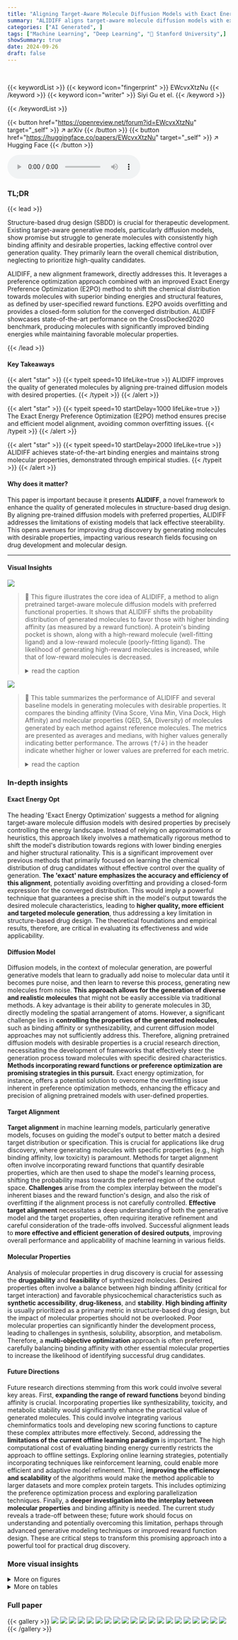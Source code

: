 ```yaml
---
title: "Aligning Target-Aware Molecule Diffusion Models with Exact Energy Optimization"
summary: "ALIDIFF aligns target-aware molecule diffusion models with exact energy optimization, generating molecules with state-of-the-art binding energies and improved properties."
categories: ["AI Generated", ]
tags: ["Machine Learning", "Deep Learning", "🏢 Stanford University",]
showSummary: true
date: 2024-09-26
draft: false
---
```


<br>

{{< keywordList >}}
{{< keyword icon="fingerprint" >}} EWcvxXtzNu {{< /keyword >}}
{{< keyword icon="writer" >}} Siyi Gu et el. {{< /keyword >}}
 
{{< /keywordList >}}

{{< button href="https://openreview.net/forum?id=EWcvxXtzNu" target="_self" >}}
↗ arXiv
{{< /button >}}
{{< button href="https://huggingface.co/papers/EWcvxXtzNu" target="_self" >}}
↗ Hugging Face
{{< /button >}}



<audio controls>
    <source src="https://ai-paper-reviewer.com/EWcvxXtzNu/podcast.wav" type="audio/wav">
    Your browser does not support the audio element.
</audio>


### TL;DR


{{< lead >}}

Structure-based drug design (SBDD) is crucial for therapeutic development.  Existing target-aware generative models, particularly diffusion models, show promise but struggle to generate molecules with consistently high binding affinity and desirable properties, lacking effective control over generation quality.  They primarily learn the overall chemical distribution, neglecting to prioritize high-quality candidates. 



ALIDIFF, a new alignment framework, directly addresses this. It leverages a preference optimization approach combined with an improved Exact Energy Preference Optimization (E2PO) method to shift the chemical distribution towards molecules with superior binding energies and structural features, as defined by user-specified reward functions.  E2PO avoids overfitting and provides a closed-form solution for the converged distribution.  ALIDIFF showcases state-of-the-art performance on the CrossDocked2020 benchmark, producing molecules with significantly improved binding energies while maintaining favorable molecular properties.

{{< /lead >}}


#### Key Takeaways

{{< alert "star" >}}
{{< typeit speed=10 lifeLike=true >}} ALIDIFF improves the quality of generated molecules by aligning pre-trained diffusion models with desired properties. {{< /typeit >}}
{{< /alert >}}

{{< alert "star" >}}
{{< typeit speed=10 startDelay=1000 lifeLike=true >}} The Exact Energy Preference Optimization (E2PO) method ensures precise and efficient model alignment, avoiding common overfitting issues. {{< /typeit >}}
{{< /alert >}}

{{< alert "star" >}}
{{< typeit speed=10 startDelay=2000 lifeLike=true >}} ALIDIFF achieves state-of-the-art binding energies and maintains strong molecular properties, demonstrated through empirical studies. {{< /typeit >}}
{{< /alert >}}

#### Why does it matter?
This paper is important because it presents **ALIDIFF**, a novel framework to enhance the quality of generated molecules in structure-based drug design. By aligning pre-trained diffusion models with preferred properties, ALIDIFF addresses the limitations of existing models that lack effective steerability.  This opens avenues for improving drug discovery by generating molecules with desirable properties, impacting various research fields focusing on drug development and molecular design.

------
#### Visual Insights



![](https://ai-paper-reviewer.com/EWcvxXtzNu/figures_1_1.jpg)

> 🔼 This figure illustrates the core idea of ALIDIFF, a method to align pretrained target-aware molecule diffusion models with preferred functional properties.  It shows that ALIDIFF shifts the probability distribution of generated molecules to favor those with higher binding affinity (as measured by a reward function).  A protein's binding pocket is shown, along with a high-reward molecule (well-fitting ligand) and a low-reward molecule (poorly-fitting ligand). The likelihood of generating high-reward molecules is increased, while that of low-reward molecules is decreased.
> <details>
> <summary>read the caption</summary>
> Figure 1: High-level illustration of ALIDIFF. For a protein target, we can have multiple candidate ligands and rank the preference by certain reward functions, e.g., binding energy. We align the target-aware molecule diffusion model with these preferences by adjusting the conditional likelihoods.
> </details>





![](https://ai-paper-reviewer.com/EWcvxXtzNu/tables_7_1.jpg)

> 🔼 This table summarizes the performance of ALIDIFF and several baseline models in generating molecules with desirable properties.  It compares the binding affinity (Vina Score, Vina Min, Vina Dock, High Affinity) and molecular properties (QED, SA, Diversity) of molecules generated by each method against reference molecules. The metrics are presented as averages and medians, with higher values generally indicating better performance.  The arrows (↑/↓) in the header indicate whether higher or lower values are preferred for each metric.
> <details>
> <summary>read the caption</summary>
> Table 1: Summary of binding affinity and molecular properties of reference molecules and molecules generated by ALIDIFF and baselines. (↑) / (↓) denotes whether a larger / smaller number is preferred. Top 2 results are bolded and underlined, respectively.
> </details>





### In-depth insights


#### Exact Energy Opt
The heading 'Exact Energy Optimization' suggests a method for aligning target-aware molecule diffusion models with desired properties by precisely controlling the energy landscape.  Instead of relying on approximations or heuristics, this approach likely involves a mathematically rigorous method to shift the model's distribution towards regions with lower binding energies and higher structural rationality. This is a significant improvement over previous methods that primarily focused on learning the chemical distribution of drug candidates without effective control over the quality of generation.  **The 'exact' nature emphasizes the accuracy and efficiency of this alignment**, potentially avoiding overfitting and providing a closed-form expression for the converged distribution.  This would imply a powerful technique that guarantees a precise shift in the model's output towards the desired molecule characteristics, leading to **higher quality, more efficient and targeted molecule generation**, thus addressing a key limitation in structure-based drug design. The theoretical foundations and empirical results, therefore, are critical in evaluating its effectiveness and wide applicability.

#### Diffusion Model
Diffusion models, in the context of molecular generation, are powerful generative models that learn to gradually add noise to molecular data until it becomes pure noise, and then learn to reverse this process, generating new molecules from noise. **This approach allows for the generation of diverse and realistic molecules** that might not be easily accessible via traditional methods.  A key advantage is their ability to generate molecules in 3D, directly modeling the spatial arrangement of atoms.  However, a significant challenge lies in **controlling the properties of the generated molecules**, such as binding affinity or synthesizability, and current diffusion model approaches may not sufficiently address this.  Therefore, aligning pretrained diffusion models with desirable properties is a crucial research direction, necessitating the development of frameworks that effectively steer the generation process toward molecules with specific desired characteristics.  **Methods incorporating reward functions or preference optimization are promising strategies in this pursuit.**  Exact energy optimization, for instance, offers a potential solution to overcome the overfitting issue inherent in preference optimization methods, enhancing the efficacy and precision of aligning pretrained models with user-defined properties.

#### Target Alignment
**Target alignment** in machine learning models, particularly generative models, focuses on guiding the model's output to better match a desired target distribution or specification.  This is crucial for applications like drug discovery, where generating molecules with specific properties (e.g., high binding affinity, low toxicity) is paramount.  Methods for target alignment often involve incorporating reward functions that quantify desirable properties, which are then used to shape the model's learning process, shifting the probability mass towards the preferred region of the output space. **Challenges** arise from the complex interplay between the model's inherent biases and the reward function's design, and also the risk of overfitting if the alignment process is not carefully controlled.  **Effective target alignment** necessitates a deep understanding of both the generative model and the target properties, often requiring iterative refinement and careful consideration of the trade-offs involved.  Successful alignment leads to **more effective and efficient generation of desired outputs**, improving overall performance and applicability of machine learning in various fields.

#### Molecular Properties
Analysis of molecular properties in drug discovery is crucial for assessing the **druggability** and **feasibility** of synthesized molecules.  Desired properties often involve a balance between high binding affinity (critical for target interaction) and favorable physicochemical characteristics such as **synthetic accessibility**, **drug-likeness**, and **stability**.  **High binding affinity** is usually prioritized as a primary metric in structure-based drug design, but the impact of molecular properties should not be overlooked.  Poor molecular properties can significantly hinder the development process, leading to challenges in synthesis, solubility, absorption, and metabolism.  Therefore, a **multi-objective optimization** approach is often preferred, carefully balancing binding affinity with other essential molecular properties to increase the likelihood of identifying successful drug candidates.

#### Future Directions
Future research directions stemming from this work could involve several key areas.  First, **expanding the range of reward functions** beyond binding affinity is crucial. Incorporating properties like synthesizability, toxicity, and metabolic stability would significantly enhance the practical value of generated molecules. This could involve integrating various cheminformatics tools and developing new scoring functions to capture these complex attributes more effectively. Second, addressing the **limitations of the current offline learning paradigm** is important. The high computational cost of evaluating binding energy currently restricts the approach to offline settings. Exploring online learning strategies, potentially incorporating techniques like reinforcement learning, could enable more efficient and adaptive model refinement.  Third, **improving the efficiency and scalability** of the algorithms would make the method applicable to larger datasets and more complex protein targets. This includes optimizing the preference optimization process and exploring parallelization techniques.  Finally, a **deeper investigation into the interplay between molecular properties** and binding affinity is needed.  The current study reveals a trade-off between these; future work should focus on understanding and potentially overcoming this limitation, perhaps through advanced generative modeling techniques or improved reward function design.  These are critical steps to transform this promising approach into a powerful tool for practical drug discovery.


### More visual insights

<details>
<summary>More on figures
</summary>


![](https://ai-paper-reviewer.com/EWcvxXtzNu/figures_2_1.jpg)

> 🔼 This figure illustrates the ALIDIFF workflow.  For each protein target, two candidate ligand molecules are selected, one with high reward (desirable properties like strong binding energy) and one with low reward.  These pairs are used to update the molecule diffusion model via preference optimization, shifting the model's generation towards higher-quality molecules.
> <details>
> <summary>read the caption</summary>
> Figure 2: Overview of ALIDIFF. This workflow can be summarized as 1) For each protein target (pocket) p in the training set, we retrieve two candidate ligands m; 2) Label the two ligands as winning sample m™ and losing sample m' by desirable properties, e.g., binding energies; 3) Calculate the preference optimization objective Equation (12) and update the molecule diffusion model pe.
> </details>



![](https://ai-paper-reviewer.com/EWcvxXtzNu/figures_6_1.jpg)

> 🔼 This figure shows the median Vina energy for molecules generated by three different models: TargetDiff, IPDiff, and ALIDIFF, across 100 test samples. The samples are sorted by their median Vina energy as generated by ALIDIFF.  The graph visually compares the binding affinity of molecules produced by each model, highlighting the superior performance of ALIDIFF in achieving lower (more favorable) Vina energies. The figure demonstrates ALIDIFF's ability to generate molecules with significantly improved binding energies compared to the other two methods.
> <details>
> <summary>read the caption</summary>
> Figure 3: Median Vina energy for different generated molecules (TargetDiff, IPDiff, ALIDIFF) across 100 testing samples, sorted by the median Vina energy of molecules generated from ALIDIFF.
> </details>



![](https://ai-paper-reviewer.com/EWcvxXtzNu/figures_6_2.jpg)

> 🔼 This figure visualizes the generated molecules for two protein pockets (1131 and 2e24) using three different methods: TargetDiff, IPDiff, and ALIDIFF.  For each pocket, it shows the reference molecule (the known ligand that binds well to the protein) and molecules generated by each method. The visualization helps compare the structural similarity between the generated molecules and the reference molecule, indicating how well each model is able to generate realistic and effective ligands.  The Vina score, QED (quantitative estimate of drug-likeness), and SA (synthetic accessibility) are also shown for each generated molecule, providing a quantitative comparison of the properties of the generated molecules.
> <details>
> <summary>read the caption</summary>
> Figure 4: Visualizations of reference molecules and generated ligands for protein pockets (1131, 2e24) generated by TargetDiff, IPDiff, and ALIDIFF. Vina score, QED, and SA are reported below.
> </details>



![](https://ai-paper-reviewer.com/EWcvxXtzNu/figures_16_1.jpg)

> 🔼 This figure shows an ablation study on the effect of varying the number of diffusion steps in the ALIDIFF model.  The top part displays visualizations of a generated molecule (4aua) at different stages of the diffusion process (200, 400, 600, 800, and 1000 steps). The bottom section presents line graphs illustrating how metrics like QED (drug-likeness), SA (synthetic accessibility), and Vina Dock (binding affinity) change as the number of diffusion steps increases.  The results are shown separately for ALIDIFF-DPO (blue lines) and ALIDIFF-E2PO (red lines), highlighting the impact of the exact energy optimization method on these metrics.
> <details>
> <summary>read the caption</summary>
> Figure 6: Ablation study on diffusion steps. The top shows a visualization of the generated molecule (4aua) under different time step. The bottom reports QED, SA and Vina Dock are reported under different diffusion steps(200, 400, 600, 800 and 1000). Blue lines represent ALIDIFF-DPO and Red lines represent ALIDIFF-E2PO.
> </details>



![](https://ai-paper-reviewer.com/EWcvxXtzNu/figures_17_1.jpg)

> 🔼 This figure visualizes the reference molecules and generated ligand molecules for two protein pockets (1131 and 2e24) by three different methods: TargetDiff, IPDiff, and ALIDIFF.  For each pocket and method, a representative generated ligand is shown alongside its Vina score (binding affinity), QED (drug-likeness score), and SA (synthetic accessibility score).  The figure helps to demonstrate the visual differences and quantitative differences in the quality of the generated molecules produced by the various methods.
> <details>
> <summary>read the caption</summary>
> Figure 4: Visualizations of reference molecules and generated ligands for protein pockets (1131, 2e24) generated by TargetDiff, IPDiff, and ALIDIFF. Vina score, QED, and SA are reported below.
> </details>



</details>




<details>
<summary>More on tables
</summary>


![](https://ai-paper-reviewer.com/EWcvxXtzNu/tables_7_2.jpg)
> 🔼 This table presents a comparison of the binding affinity and several key molecular properties (QED, SA, Diversity, Vina Score, Vina Min, Vina Dock, and High Affinity) of molecules generated by ALIDIFF and several baseline methods.  The reference molecules are included as a benchmark for comparison.  The upward or downward-pointing arrows indicate whether a higher or lower value is considered more desirable for each property.
> <details>
> <summary>read the caption</summary>
> Table 1: Summary of binding affinity and molecular properties of reference molecules and molecules generated by ALIDIFF and baselines. (↑) / (↓) denotes whether a larger / smaller number is preferred. Top 2 results are bolded and underlined, respectively.
> </details>

![](https://ai-paper-reviewer.com/EWcvxXtzNu/tables_8_1.jpg)
> 🔼 This table compares the performance of the TargetDiff model with the ALIDIFF-T model (TargetDiff fine-tuned with ALIDIFF) across several metrics.  These metrics assess the quality of generated molecules, including binding affinity (Vina Score, Vina Min, Vina Dock), drug-likeness (QED), synthesizability (SA), and diversity.  The results demonstrate that ALIDIFF-T improves upon TargetDiff across all metrics, showcasing the effectiveness of the proposed method.
> <details>
> <summary>read the caption</summary>
> Table 4: Finetuning TargetDiff with ALIDIFF. ALIDIFF-T denotes our fine-tuned model with the same reward objective on TargetDiff.
> </details>

![](https://ai-paper-reviewer.com/EWcvxXtzNu/tables_16_1.jpg)
> 🔼 This table compares the performance of ALIDIFF against several baselines across various metrics related to binding affinity and molecular properties.  The metrics include Vina Score (binding affinity), Vina Min (binding affinity after local minimization), Vina Dock (re-docking procedure for optimal binding affinity), High Affinity (percentage of generated molecules with better binding affinity than reference molecules), QED (drug-likeness), SA (synthetic accessibility score), and Diversity.  Higher values are preferred for most metrics (denoted by ↑), while lower values are preferred for Vina Score (denoted by ↓). The top two results for each metric are bolded and underlined.
> <details>
> <summary>read the caption</summary>
> Table 1: Summary of binding affinity and molecular properties of reference molecules and molecules generated by ALIDIFF and baselines. (↑) / (↓) denotes whether a larger / smaller number is preferred. Top 2 results are bolded and underlined, respectively.
> </details>

![](https://ai-paper-reviewer.com/EWcvxXtzNu/tables_16_2.jpg)
> 🔼 This table presents a comparison of the binding affinity and molecular properties of molecules generated by ALIDIFF and several baseline methods.  It shows the average and median values for various metrics, including Vina Score, Vina Min, Vina Dock, High Affinity, QED, SA, and Diversity.  The upward or downward-pointing arrows indicate whether higher or lower values are preferred for each metric.  The top two results for each metric are highlighted.
> <details>
> <summary>read the caption</summary>
> Table 1: Summary of binding affinity and molecular properties of reference molecules and molecules generated by ALIDIFF and baselines. (↑) / (↓) denotes whether a larger / smaller number is preferred. Top 2 results are bolded and underlined, respectively.
> </details>

</details>




### Full paper

{{< gallery >}}
<img src="https://ai-paper-reviewer.com/EWcvxXtzNu/1.png" class="grid-w50 md:grid-w33 xl:grid-w25" />
<img src="https://ai-paper-reviewer.com/EWcvxXtzNu/2.png" class="grid-w50 md:grid-w33 xl:grid-w25" />
<img src="https://ai-paper-reviewer.com/EWcvxXtzNu/3.png" class="grid-w50 md:grid-w33 xl:grid-w25" />
<img src="https://ai-paper-reviewer.com/EWcvxXtzNu/4.png" class="grid-w50 md:grid-w33 xl:grid-w25" />
<img src="https://ai-paper-reviewer.com/EWcvxXtzNu/5.png" class="grid-w50 md:grid-w33 xl:grid-w25" />
<img src="https://ai-paper-reviewer.com/EWcvxXtzNu/6.png" class="grid-w50 md:grid-w33 xl:grid-w25" />
<img src="https://ai-paper-reviewer.com/EWcvxXtzNu/7.png" class="grid-w50 md:grid-w33 xl:grid-w25" />
<img src="https://ai-paper-reviewer.com/EWcvxXtzNu/8.png" class="grid-w50 md:grid-w33 xl:grid-w25" />
<img src="https://ai-paper-reviewer.com/EWcvxXtzNu/9.png" class="grid-w50 md:grid-w33 xl:grid-w25" />
<img src="https://ai-paper-reviewer.com/EWcvxXtzNu/10.png" class="grid-w50 md:grid-w33 xl:grid-w25" />
<img src="https://ai-paper-reviewer.com/EWcvxXtzNu/11.png" class="grid-w50 md:grid-w33 xl:grid-w25" />
<img src="https://ai-paper-reviewer.com/EWcvxXtzNu/12.png" class="grid-w50 md:grid-w33 xl:grid-w25" />
<img src="https://ai-paper-reviewer.com/EWcvxXtzNu/13.png" class="grid-w50 md:grid-w33 xl:grid-w25" />
<img src="https://ai-paper-reviewer.com/EWcvxXtzNu/14.png" class="grid-w50 md:grid-w33 xl:grid-w25" />
<img src="https://ai-paper-reviewer.com/EWcvxXtzNu/15.png" class="grid-w50 md:grid-w33 xl:grid-w25" />
<img src="https://ai-paper-reviewer.com/EWcvxXtzNu/16.png" class="grid-w50 md:grid-w33 xl:grid-w25" />
<img src="https://ai-paper-reviewer.com/EWcvxXtzNu/17.png" class="grid-w50 md:grid-w33 xl:grid-w25" />
<img src="https://ai-paper-reviewer.com/EWcvxXtzNu/18.png" class="grid-w50 md:grid-w33 xl:grid-w25" />
<img src="https://ai-paper-reviewer.com/EWcvxXtzNu/19.png" class="grid-w50 md:grid-w33 xl:grid-w25" />
<img src="https://ai-paper-reviewer.com/EWcvxXtzNu/20.png" class="grid-w50 md:grid-w33 xl:grid-w25" />
{{< /gallery >}}